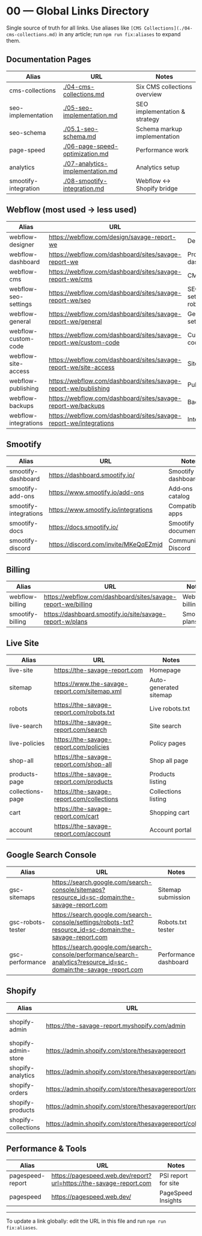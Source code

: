 # 00 — Global Links Directory

Single source of truth for all links. Use aliases like `[CMS Collections](./04-cms-collections.md)` in any article; run `npm run fix:aliases` to expand them.

## Documentation Pages

| Alias | URL | Notes |
|------|-----|------|
| <a id="cms-collections"></a> cms-collections | [./04-cms-collections.md](./04-cms-collections.md) | Six CMS collections overview |
| <a id="seo-implementation"></a> seo-implementation | [./05-seo-implementation.md](./05-seo-implementation.md) | SEO implementation & strategy |
| <a id="seo-schema"></a> seo-schema | [./05.1-seo-schema.md](./05.1-seo-schema.md) | Schema markup implementation |
| <a id="page-speed"></a> page-speed | [./06-page-speed-optimization.md](./06-page-speed-optimization.md) | Performance work |
| <a id="analytics"></a> analytics | [./07-analytics-implementation.md](./07-analytics-implementation.md) | Analytics setup |
| <a id="smootify-integration"></a> smootify-integration | [./08-smootify-integration.md](./08-smootify-integration.md) | Webflow ↔ Shopify bridge |

## Webflow (most used → less used)

| Alias | URL | Notes |
|------|-----|------|
| <a id="webflow-designer"></a> webflow-designer | <a href="https://webflow.com/design/savage-report-we" target="_blank" rel="noopener noreferrer">https://webflow.com/design/savage-report-we</a> | Designer UI |
| <a id="webflow-dashboard"></a> webflow-dashboard | <a href="https://webflow.com/dashboard/sites/savage-report-we" target="_blank" rel="noopener noreferrer">https://webflow.com/dashboard/sites/savage-report-we</a> | Project dashboard |
| <a id="webflow-cms"></a> webflow-cms | <a href="https://webflow.com/dashboard/sites/savage-report-we/cms" target="_blank" rel="noopener noreferrer">https://webflow.com/dashboard/sites/savage-report-we/cms</a> | CMS items |
| <a id="webflow-seo-settings"></a> webflow-seo-settings | <a href="https://webflow.com/dashboard/sites/savage-report-we/seo" target="_blank" rel="noopener noreferrer">https://webflow.com/dashboard/sites/savage-report-we/seo</a> | SEO settings & robots |
| <a id="webflow-general"></a> webflow-general | <a href="https://webflow.com/dashboard/sites/savage-report-we/general" target="_blank" rel="noopener noreferrer">https://webflow.com/dashboard/sites/savage-report-we/general</a> | General settings |
| <a id="webflow-custom-code"></a> webflow-custom-code | <a href="https://webflow.com/dashboard/sites/savage-report-we/custom-code" target="_blank" rel="noopener noreferrer">https://webflow.com/dashboard/sites/savage-report-we/custom-code</a> | Custom code |
| <a id="webflow-site-access"></a> webflow-site-access | <a href="https://webflow.com/dashboard/sites/savage-report-we/site-access" target="_blank" rel="noopener noreferrer">https://webflow.com/dashboard/sites/savage-report-we/site-access</a> | Site access |
| <a id="webflow-publishing"></a> webflow-publishing | <a href="https://webflow.com/dashboard/sites/savage-report-we/publishing" target="_blank" rel="noopener noreferrer">https://webflow.com/dashboard/sites/savage-report-we/publishing</a> | Publishing |
| <a id="webflow-backups"></a> webflow-backups | <a href="https://webflow.com/dashboard/sites/savage-report-we/backups" target="_blank" rel="noopener noreferrer">https://webflow.com/dashboard/sites/savage-report-we/backups</a> | Backups |
| <a id="webflow-integrations"></a> webflow-integrations | <a href="https://webflow.com/dashboard/sites/savage-report-we/integrations" target="_blank" rel="noopener noreferrer">https://webflow.com/dashboard/sites/savage-report-we/integrations</a> | Integrations |

## Smootify

| Alias | URL | Notes |
|------|-----|------|
| <a id="smootify-dashboard"></a> smootify-dashboard | <a href="https://dashboard.smootify.io/" target="_blank" rel="noopener noreferrer">https://dashboard.smootify.io/</a> | Smootify dashboard |
| <a id="smootify-add-ons"></a> smootify-add-ons | <a href="https://www.smootify.io/add-ons" target="_blank" rel="noopener noreferrer">https://www.smootify.io/add-ons</a> | Add‑ons catalog |
| <a id="smootify-integrations"></a> smootify-integrations | <a href="https://www.smootify.io/integrations" target="_blank" rel="noopener noreferrer">https://www.smootify.io/integrations</a> | Compatible apps |
| <a id="smootify-docs"></a> smootify-docs | <a href="https://docs.smootify.io/" target="_blank" rel="noopener noreferrer">https://docs.smootify.io/</a> | Smootify documentation |
| <a id="smootify-discord"></a> smootify-discord | <a href="https://discord.com/invite/MKeQqEZmjd" target="_blank" rel="noopener noreferrer">https://discord.com/invite/MKeQqEZmjd</a> | Community Discord |

## Billing

| Alias | URL | Notes |
|------|-----|------|
| <a id="webflow-billing"></a> webflow-billing | <a href="https://webflow.com/dashboard/sites/savage-report-we/billing" target="_blank" rel="noopener noreferrer">https://webflow.com/dashboard/sites/savage-report-we/billing</a> | Webflow billing |
| <a id="smootify-billing"></a> smootify-billing | <a href="https://dashboard.smootify.io/site/savage-report-w/plans" target="_blank" rel="noopener noreferrer">https://dashboard.smootify.io/site/savage-report-w/plans</a> | Smootify plans |

## Live Site

| Alias | URL | Notes |
|------|-----|------|
| <a id="live-site"></a> live-site | <a href="https://the-savage-report.com" target="_blank" rel="noopener noreferrer">https://the-savage-report.com</a> | Homepage |
| <a id="sitemap"></a> sitemap | <a href="https://www.the-savage-report.com/sitemap.xml" target="_blank" rel="noopener noreferrer">https://www.the-savage-report.com/sitemap.xml</a> | Auto-generated sitemap |
| <a id="robots"></a> robots | <a href="https://the-savage-report.com/robots.txt" target="_blank" rel="noopener noreferrer">https://the-savage-report.com/robots.txt</a> | Live robots.txt |
| <a id="live-search"></a> live-search | <a href="https://the-savage-report.com/search" target="_blank" rel="noopener noreferrer">https://the-savage-report.com/search</a> | Site search |
| <a id="live-policies"></a> live-policies | <a href="https://the-savage-report.com/policies" target="_blank" rel="noopener noreferrer">https://the-savage-report.com/policies</a> | Policy pages |
| <a id="shop-all"></a> shop-all | <a href="https://the-savage-report.com/shop-all" target="_blank" rel="noopener noreferrer">https://the-savage-report.com/shop-all</a> | Shop all page |
| <a id="products-page"></a> products-page | <a href="https://the-savage-report.com/products" target="_blank" rel="noopener noreferrer">https://the-savage-report.com/products</a> | Products listing |
| <a id="collections-page"></a> collections-page | <a href="https://the-savage-report.com/collections" target="_blank" rel="noopener noreferrer">https://the-savage-report.com/collections</a> | Collections listing |
| <a id="cart"></a> cart | <a href="https://the-savage-report.com/cart" target="_blank" rel="noopener noreferrer">https://the-savage-report.com/cart</a> | Shopping cart |
| <a id="account"></a> account | <a href="https://the-savage-report.com/account" target="_blank" rel="noopener noreferrer">https://the-savage-report.com/account</a> | Account portal |

## Google Search Console

| Alias | URL | Notes |
|------|-----|------|
| <a id="gsc-sitemaps"></a> gsc-sitemaps | <a href="https://search.google.com/search-console/sitemaps?resource_id=sc-domain:the-savage-report.com" target="_blank" rel="noopener noreferrer">https://search.google.com/search-console/sitemaps?resource_id=sc-domain:the-savage-report.com</a> | Sitemap submission |
| <a id="gsc-robots-tester"></a> gsc-robots-tester | <a href="https://search.google.com/search-console/settings/robots-txt?resource_id=sc-domain:the-savage-report.com" target="_blank" rel="noopener noreferrer">https://search.google.com/search-console/settings/robots-txt?resource_id=sc-domain:the-savage-report.com</a> | Robots.txt tester |
| <a id="gsc-performance"></a> gsc-performance | <a href="https://search.google.com/search-console/performance/search-analytics?resource_id=sc-domain:the-savage-report.com" target="_blank" rel="noopener noreferrer">https://search.google.com/search-console/performance/search-analytics?resource_id=sc-domain:the-savage-report.com</a> | Performance dashboard |

## Shopify

| Alias | URL | Notes |
|------|-----|------|
| <a id="shopify-admin"></a> shopify-admin | <a href="https://the-savage-report.myshopify.com/admin" target="_blank" rel="noopener noreferrer">https://the-savage-report.myshopify.com/admin</a> | Store admin (classic) |
| <a id="shopify-admin-store"></a> shopify-admin-store | <a href="https://admin.shopify.com/store/thesavagereport" target="_blank" rel="noopener noreferrer">https://admin.shopify.com/store/thesavagereport</a> | Store admin |
| <a id="shopify-analytics"></a> shopify-analytics | <a href="https://admin.shopify.com/store/thesavagereport/analytics" target="_blank" rel="noopener noreferrer">https://admin.shopify.com/store/thesavagereport/analytics</a> | Analytics |
| <a id="shopify-orders"></a> shopify-orders | <a href="https://admin.shopify.com/store/thesavagereport/orders" target="_blank" rel="noopener noreferrer">https://admin.shopify.com/store/thesavagereport/orders</a> | Orders |
| <a id="shopify-products"></a> shopify-products | <a href="https://admin.shopify.com/store/thesavagereport/products" target="_blank" rel="noopener noreferrer">https://admin.shopify.com/store/thesavagereport/products</a> | Products |
| <a id="shopify-collections"></a> shopify-collections | <a href="https://admin.shopify.com/store/thesavagereport/collections" target="_blank" rel="noopener noreferrer">https://admin.shopify.com/store/thesavagereport/collections</a> | Collections |

## Performance & Tools

| Alias | URL | Notes |
|------|-----|------|
| <a id="pagespeed-report"></a> pagespeed-report | <a href="https://pagespeed.web.dev/report?url=https://the-savage-report.com" target="_blank" rel="noopener noreferrer">https://pagespeed.web.dev/report?url=https://the-savage-report.com</a> | PSI report for site |
| <a id="pagespeed"></a> pagespeed | <a href="https://pagespeed.web.dev/" target="_blank" rel="noopener noreferrer">https://pagespeed.web.dev/</a> | PageSpeed Insights |

---

To update a link globally: edit the URL in this file and run `npm run fix:aliases`.
